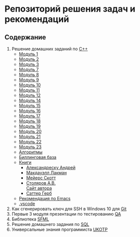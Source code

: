 # Репозиторий решения задач и рекомендаций

## Содержание

1. Решение домашних заданий по [C++](https://github.com/vmf0min/Education/tree/master/C%2B%2B)
   - [Модуль 1](https://github.com/vmf0min/Education/tree/master/C%2B%2B/01_module)
   - [Модуль 2](https://github.com/vmf0min/Education/tree/master/C%2B%2B/02_module)
   - [Модуль 3](https://github.com/vmf0min/Education/tree/master/C%2B%2B/03_module)
   - [Модуль 7](https://github.com/vmf0min/Education/tree/master/C%2B%2B/07_module)
   - [Модуль 8](https://github.com/vmf0min/Education/tree/master/C%2B%2B/08_module)
   - [Модуль 9](https://github.com/vmf0min/Education/tree/master/C%2B%2B/09_module)
   - [Модуль 10](https://github.com/vmf0min/Education/tree/master/C%2B%2B/10_module)
   - [Модуль 11](https://github.com/vmf0min/Education/tree/master/C%2B%2B/11_module)
   - [Модуль 12](https://github.com/vmf0min/Education/tree/master/C%2B%2B/12_module)
   - [Модуль 14](https://github.com/vmf0min/Education/tree/master/C%2B%2B/14_module)
   - [Модуль 15](https://github.com/vmf0min/Education/tree/master/C%2B%2B/15_module)
   - [Модуль 16](https://github.com/vmf0min/Education/tree/master/C%2B%2B/16_module)
   - [Модуль 17](https://github.com/vmf0min/Education/tree/master/C%2B%2B/17_module)
   - [Модуль 18](https://github.com/vmf0min/Education/tree/master/C%2B%2B/18_module)
   - [Модуль 19](https://github.com/vmf0min/Education/tree/master/C%2B%2B/19_module)
   - [Модуль 20](https://github.com/vmf0min/Education/tree/master/C%2B%2B/20_module)
   - [Модуль 21](https://github.com/vmf0min/Education/tree/master/C%2B%2B/21_module)
   - [Модуль 22](https://github.com/vmf0min/Education/tree/master/C%2B%2B/22_module)
   - [Модуль 23](https://github.com/vmf0min/Education/tree/master/C%2B%2B/23_module)
   - [Алгоритмы](https://github.com/vmf0min/Education/tree/master/C%2B%2B/Algorithms)
   - [Биллинговая база](https://github.com/vmf0min/Education/tree/master/C%2B%2B/Billing_database)
   - [Книги](https://github.com/vmf0min/Education/tree/master/C%2B%2B/Books)  
     - [Александреску Андрей](https://github.com/vmf0min/Education/tree/master/C%2B%2B/Books/Alexandrescu%20Andrei)  
     - [Макдауэлл Лакман](https://github.com/vmf0min/Education/tree/master/C%2B%2B/Books/Mcdowell%20Laakman)  
     - [Мейерс Скотт](https://github.com/vmf0min/Education/tree/master/C%2B%2B/Books/Meyers%20Scott)  
     - [Столяров А.В.](https://github.com/vmf0min/Education/tree/master/C%2B%2B/Books/Stolyarov%20A.V)  
       [Сайт автора](http://www.stolyarov.info/books/programming_intro)
     - [Саттер Герб](https://github.com/vmf0min/Education/tree/master/C%2B%2B/Books/Sutter%20Herb)  
   - [Рекомендация по Emacs](https://github.com/vmf0min/Education/tree/master/C%2B%2B/Emacs_config)
   - [.vscode](https://github.com/vmf0min/Education/tree/master/C%2B%2B/vscode_settings)
2. Как сгенерировать ключ для SSH в Windows 10 для [Git](https://github.com/vmf0min/Education/tree/master/Git)
3. Первые 3 модуля презентации по тестированию [QA](https://github.com/vmf0min/Education/tree/master/QA)
4. Библиотека [SFML](https://github.com/vmf0min/Education/tree/master/SFML)
5. Решение домашнего задания по [SQL](https://github.com/vmf0min/Education/tree/master/SQL)
6. Универсальные знания программиста [UKOTP](https://github.com/vmf0min/Education/tree/master/UKOTP)
